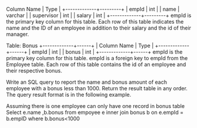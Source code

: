 Column Name | Type    |
+-------------+---------+
| empId       | int     |
| name        | varchar |
| supervisor  | int     |
| salary      | int     |
+-------------+---------+
empId is the primary key column for this table.
Each row of this table indicates the name and the ID of an employee in addition to their salary and the id of their manager.
 
 
Table: Bonus
+-------------+------+
| Column Name | Type |
+-------------+------+
| empId       | int  |
| bonus       | int  |
+-------------+------+
empId is the primary key column for this table.
empId is a foreign key to empId from the Employee table.
Each row of this table contains the id of an employee and their respective bonus.
 
 
Write an SQL query to report the name and bonus amount of each employee with a bonus less than 1000.
Return the result table in any order.
The query result format is in the following example.



Assuming there is one employee can only have one record in bonus table 
Select e.name ,b.bonus 
from empoyee e 
inner join bonus b 
on e.empId = b.empID
where b.bonus<1000 
